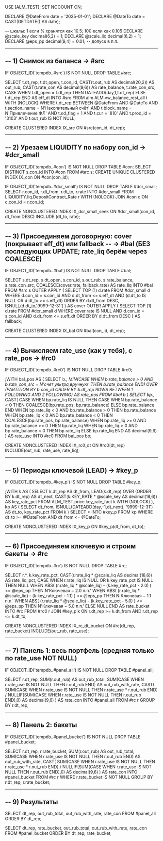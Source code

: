 USE [ALM_TEST];
SET NOCOUNT ON;

DECLARE @DateFrom date = '2025-01-01';
DECLARE @DateTo   date = CAST(GETDATE() AS date);

-- шкалы: 1 если % хранятся как 10.5; 100 если как 0.105
DECLARE @scale_key  decimal(6,2) = 1;
DECLARE @scale_liq  decimal(6,2) = 1;
DECLARE @eps_pp     decimal(9,4) = 0.01;   -- допуск в п.п.

------------------------------------------------------------
-- 1) Снимок из баланса → #src
------------------------------------------------------------
IF OBJECT_ID('tempdb..#src') IS NOT NULL DROP TABLE #src;

SELECT
    t.dt_rep,
    t.dt_open,
    t.con_id,
    CAST(t.out_rub  AS decimal(20,2)) AS out_rub,
    CAST(t.rate_con AS decimal(9,6))  AS rate_balance,
    t.rate_con_src,
    CASE WHEN t.dt_open = t.dt_rep THEN DATEADD(day,1,t.dt_rep) ELSE t.dt_rep END AS eff_dt
INTO #src
FROM alm.ALM.vw_balance_rest_all t WITH (NOLOCK)
WHERE t.dt_rep BETWEEN @DateFrom AND @DateTo
  AND t.section_name = N'Накопительный счёт'
  AND t.block_name   = N'Привлечение ФЛ'
  AND t.od_flag      = 1
  AND t.cur          = '810'
  AND t.prod_id      = '3103'
  AND t.out_rub IS NOT NULL;

CREATE CLUSTERED INDEX IX_src ON #src(con_id, dt_rep);

------------------------------------------------------------
-- 2) Урезаем LIQUIDITY по набору con_id → #dcr_small
------------------------------------------------------------
IF OBJECT_ID('tempdb..#con') IS NOT NULL DROP TABLE #con;
SELECT DISTINCT s.con_id INTO #con FROM #src s;
CREATE UNIQUE CLUSTERED INDEX IX_con ON #con(con_id);

IF OBJECT_ID('tempdb..#dcr_small') IS NOT NULL DROP TABLE #dcr_small;
SELECT r.con_id, r.dt_from, r.dt_to, r.rate
INTO #dcr_small
FROM LIQUIDITY.liq.DepositContract_Rate r WITH (NOLOCK)
JOIN #con c ON c.con_id = r.con_id;

CREATE NONCLUSTERED INDEX IX_dcr_small_seek
ON #dcr_small(con_id, dt_from DESC)
INCLUDE (dt_to, rate);

------------------------------------------------------------
-- 3) Присоединяем договорную: cover (покрывает eff_dt) или fallback
--    → #bal (БЕЗ последующих UPDATE; rate_liq берём через COALESCE)
------------------------------------------------------------
IF OBJECT_ID('tempdb..#bal') IS NOT NULL DROP TABLE #bal;

SELECT
    s.dt_rep,
    s.dt_open,
    s.con_id,
    s.out_rub,
    s.rate_balance,
    s.rate_con_src,
    COALESCE(cover.rate, fallback.rate) AS rate_liq
INTO #bal
FROM #src s
OUTER APPLY (
    SELECT TOP (1) d.rate
    FROM #dcr_small d
    WHERE d.con_id = s.con_id
      AND d.dt_from <= s.eff_dt
      AND (d.dt_to IS NULL OR d.dt_to >= s.eff_dt)
    ORDER BY d.dt_from DESC, ISNULL(d.dt_to,'9999-12-31')
) AS cover
OUTER APPLY (
    SELECT TOP (1) d.rate
    FROM #dcr_small d
    WHERE cover.rate IS NULL
      AND d.con_id = s.con_id
      AND d.dt_from <= s.eff_dt
    ORDER BY d.dt_from DESC
) AS fallback;

CREATE CLUSTERED INDEX IX_bal ON #bal(con_id, dt_rep);

------------------------------------------------------------
-- 4) Вычисляем rate_use (как у тебя), с rate_pos → #rc0
------------------------------------------------------------
IF OBJECT_ID('tempdb..#rc0') IS NOT NULL DROP TABLE #rc0;

;WITH bal_pos AS (
    SELECT  b.*,
            MIN(CASE WHEN b.rate_balance > 0
                      AND b.rate_con_src = N'счет ультра,вручную'
                     THEN b.rate_balance END)
                OVER (PARTITION BY b.con_id
                      ORDER BY b.dt_rep
                      ROWS BETWEEN 1 FOLLOWING AND 2 FOLLOWING) AS rate_pos
    FROM #bal b
)
SELECT
    bp.*,
    CAST(
        CASE
          WHEN bp.rate_liq IS NULL THEN
               CASE WHEN bp.rate_balance < 0
                        THEN COALESCE(bp.rate_pos, bp.rate_balance)
                    ELSE bp.rate_balance
               END
          WHEN bp.rate_liq < 0  AND bp.rate_balance > 0 THEN bp.rate_balance
          WHEN bp.rate_liq < 0  AND bp.rate_balance < 0 THEN COALESCE(bp.rate_pos, bp.rate_balance)
          WHEN bp.rate_liq >= 0 AND bp.rate_balance >= 0 THEN bp.rate_liq
          WHEN bp.rate_liq > 0  AND bp.rate_balance  < 0 THEN bp.rate_liq
          ELSE bp.rate_liq
        END AS decimal(9,6)
    ) AS rate_use
INTO #rc0
FROM bal_pos bp;

CREATE NONCLUSTERED INDEX IX_rc0_dt ON #rc0(dt_rep) INCLUDE(out_rub, rate_use, rate_liq);

------------------------------------------------------------
-- 5) Периоды ключевой (LEAD) → #key_p
------------------------------------------------------------
IF OBJECT_ID('tempdb..#key_p') IS NOT NULL DROP TABLE #key_p;

;WITH k AS (
    SELECT
        k.dt_rep AS dt_from,
        LEAD(k.dt_rep) OVER (ORDER BY k.dt_rep) AS dt_next,
        CAST(k.KEY_RATE * @scale_key AS decimal(18,6)) AS key_rate_pct
    FROM ALM_TEST.price.key_rate_fact k WITH (NOLOCK)
),
kp AS (
    SELECT
        dt_from,
        ISNULL(DATEADD(day,-1,dt_next), '9999-12-31') AS dt_to,
        key_rate_pct
    FROM k
)
SELECT * INTO #key_p
FROM kp
WHERE dt_to >= @DateFrom AND dt_from <= @DateTo;

CREATE NONCLUSTERED INDEX IX_key_p ON #key_p(dt_from, dt_to);

------------------------------------------------------------
-- 6) Присоединяем ключевую и строим бакеты → #rc
------------------------------------------------------------
IF OBJECT_ID('tempdb..#rc') IS NOT NULL DROP TABLE #rc;

SELECT
    r.*,
    k.key_rate_pct,
    CAST(r.rate_liq * @scale_liq AS decimal(18,6)) AS rate_liq_pct,
    CASE
      WHEN r.rate_liq IS NULL OR k.key_rate_pct IS NULL THEN NULL
      WHEN ABS( (r.rate_liq * @scale_liq) - (k.key_rate_pct - 2.0) ) <= @eps_pp THEN N'Ключевая − 2.0 п.п.'
      WHEN ABS( (r.rate_liq * @scale_liq) - (k.key_rate_pct - 1.1) ) <= @eps_pp THEN N'Ключевая − 1.1 п.п.'
      WHEN ABS( (r.rate_liq * @scale_liq) - (k.key_rate_pct - 5.0) ) <= @eps_pp THEN N'Ключевая − 5.0 п.п.'
      ELSE NULL
    END AS rate_bucket
INTO #rc
FROM #rc0 r
JOIN #key_p k
  ON r.dt_rep >= k.dt_from AND r.dt_rep <= k.dt_to;

CREATE NONCLUSTERED INDEX IX_rc_dt_bucket ON #rc(dt_rep, rate_bucket) INCLUDE(out_rub, rate_use);

------------------------------------------------------------
-- 7) Панель 1: весь портфель (средняя только по rate_use NOT NULL)
------------------------------------------------------------
IF OBJECT_ID('tempdb..#panel_all') IS NOT NULL DROP TABLE #panel_all;

SELECT
    r.dt_rep,
    SUM(r.out_rub) AS out_rub_total,
    SUM(CASE WHEN r.rate_use IS NOT NULL THEN r.out_rub END) AS out_rub_with_rate,
    CAST(
      SUM(CASE WHEN r.rate_use IS NOT NULL THEN r.rate_use * r.out_rub END)
      / NULLIF(SUM(CASE WHEN r.rate_use IS NOT NULL THEN r.out_rub END),0)
      AS decimal(9,6)
    ) AS rate_con
INTO #panel_all
FROM #rc r
GROUP BY r.dt_rep;

------------------------------------------------------------
-- 8) Панель 2: бакеты
------------------------------------------------------------
IF OBJECT_ID('tempdb..#panel_bucket') IS NOT NULL DROP TABLE #panel_bucket;

SELECT
    r.dt_rep,
    r.rate_bucket,
    SUM(r.out_rub) AS out_rub_total,
    SUM(CASE WHEN r.rate_use IS NOT NULL THEN r.out_rub END) AS out_rub_with_rate,
    CAST(
      SUM(CASE WHEN r.rate_use IS NOT NULL THEN r.rate_use * r.out_rub END)
      / NULLIF(SUM(CASE WHEN r.rate_use IS NOT NULL THEN r.out_rub END),0)
      AS decimal(9,6)
    ) AS rate_con
INTO #panel_bucket
FROM #rc r
WHERE r.rate_bucket IS NOT NULL
GROUP BY r.dt_rep, r.rate_bucket;

------------------------------------------------------------
-- 9) Результаты
------------------------------------------------------------
SELECT dt_rep, out_rub_total, out_rub_with_rate, rate_con
FROM #panel_all
ORDER BY dt_rep;

SELECT dt_rep, rate_bucket, out_rub_total, out_rub_with_rate, rate_con
FROM #panel_bucket
ORDER BY dt_rep, rate_bucket;
